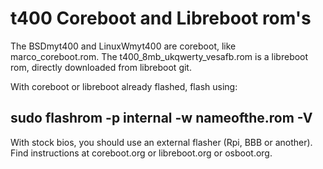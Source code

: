 # t400 Coreboot and Libreboot rom's

The BSDmyt400 and LinuxWmyt400 are coreboot, like marco_coreboot.rom.
The t400_8mb_ukqwerty_vesafb.rom is a libreboot rom, directly downloaded from libreboot git.

With coreboot or libreboot already flashed, flash using:

sudo flashrom -p internal -w nameofthe.rom -V
-------------------------------------------
  
With stock bios, you should use an external flasher (Rpi, BBB or another). Find instructions at coreboot.org or libreboot.org or osboot.org.
